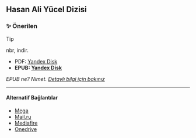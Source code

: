 ## Hasan Ali Yücel Dizisi

### ✨ Önerilen

> [!TIP]
> nbr, indir.
> - PDF: [Yandex Disk](https://disk.yandex.com.tr/d/8o74TZrwVb_rqw)
> - **EPUB: [Yandex Disk](https://disk.yandex.com.tr/d/SeHRrd_twABYOA)**

*EPUB ne? Nimet. [Detaylı bilgi için bakınız](/Main/Harem/Tools.md)*


<hr>

#### Alternatif Bağlantılar
- [Mega]()
- [Mail.ru]()
- [Mediafire]()
- [Onedrive]()
